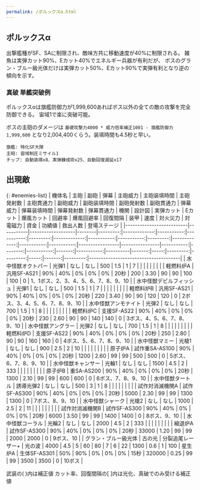 ```yaml
---
permalink: /ポルックスα.html
---
```

## ポルックスα

出撃艦種がSF、SAに制限され、敵味方共に移動速度が40%に制限される。
雑魚は実弾カット90%、Eカット40%でエネルギー兵器が有利だが、
ボスのグラン・ブルー級光体だけは実弾カット50%、Eカット90%で実弾有利となり逆の傾向を示す。

### 真破 単艦突破例

ポルックスαは旗艦防御力が1,999,600あればボス以外の全ての敵の攻撃を完全防御できる。
宙域1で楽に突破可能。

ボスの主砲のダメージは `基礎攻撃力4000 * 威力倍率補正1001 - 旗艦防御力1,999,600` となり2,004,400くらう。装填時間も4.5秒と早い。

```
旗艦: 特化SF大隊
主砲: 宙域制圧ミサイル1
チップ: 自動装填x8、実弾錬成術x25、自動回復遅延x17
```

## 出現敵

{: #enemies-list}
| 機体名                   | 主砲      | 副砲              | 弾幕   | 主砲威力 | 主砲装填時間 | 主砲発射数 | 主砲貫通力 | 副砲威力 | 副砲装填時間 | 副砲発射数 | 副砲貫通力 | 弾幕威力 | 弾幕装填時間 | 弾幕発射数 | 弾幕貫通力 | 機関            | 設計図         | 実弾カット | Eカット | 爆風カット | 回避率 | 爆風回避率 | 回復間隔 |   装甲 | 速度 | 対火災力 | 対電磁力 | 資金 | 功績値 | 救出人数 | 登場ステージ                         |
|--------------------------|-----------|-------------------|--------|---------:|-------------:|-----------:|-----------:|---------:|-------------:|-----------:|-----------:|---------:|-------------:|-----------:|-----------:|-----------------|----------------|-----------:|--------:|-----------:|-------:|-----------:|----------|-------:|-----:|---------:|---------:|-----:|-------:|---------:|--------------------------------------|
| 水中怪獣オクトパー       | 光弾1     | なし              | なし   |      500 |          1.5 |          1 |          7 |          |              |            |            |          |              |            |            | 軽燃料炉A       | 汎用SF-AS21    |        90% |     40% |         0% |     0% |         0% | 20秒     |    200 | 3.30 |       90 |       90 |  100 |    100 |        0 | 1、1ボス、2、3、4、5、6、7、8、9、10 |
| 水中怪獣デビルフィッシュ | 光弾1     | なし              | なし   |      500 |          1.5 |          1 |          7 |          |              |            |            |          |              |            |            | 軽燃料炉B       | 汎用SF-AS21    |        90% |     40% |         0% |     0% |         0% | 20秒     |    220 | 3.40 |       90 |       90 |  120 |    120 |        0 | 2ボス、3、4、5、6、7、8、9、10       |
| 水中怪獣アンモナイト     | 光弾2     | なし              | なし   |      700 |          1.5 |          1 |          8 |          |              |            |            |          |              |            |            | 軽燃料炉C       | 支援SF-AS22    |        90% |     40% |         0% |     0% |         0% | 20秒     |    230 | 2.60 |       90 |       90 |  140 |    140 |        0 | 3ボス、4、5、6、7、8、9、10          |
| 水中怪獣アングラー       | 光弾2     | なし              | なし   |      700 |          1.5 |          1 |          8 |          |              |            |            |          |              |            |            | 軽燃料炉D       | 支援SF-AS22    |        90% |     40% |         0% |     0% |         0% | 20秒     |    250 | 2.80 |       90 |       90 |  160 |    160 |        0 | 4ボス、5、6、7、8、9、10             |
| 水中怪獣マミー           | 光槍1     | なし              | なし   |      900 |          2.5 |          2 |         10 |          |              |            |            |          |              |            |            | 原子炉A         | 試作重SA-AS100 |        90% |     40% |         0% |     0% |         0% | 20秒     |   1200 | 2.60 |       99 |       99 |  500 |    500 |        0 | 5ボス、6、7、8、9、10                |
| 水中怪獣キャンサー       | 光輪1     | なし              | なし   |     1500 |          4.5 |          2 |        333 |          |              |            |            |          |              |            |            | 原子炉B         | 重SA-AS200     |        90% |     40% |         0% |     0% |         0% | 20秒     |   1300 | 2.10 |       99 |       99 |  600 |    600 |        0 | 6ボス、7、8、9、10                   |
| 水中怪獣タートル         | 誘導光弾2 | なし              | なし   |      500 |            3 |          1 |          8 |          |              |            |            |          |              |            |            | 試作対消滅機関A | 試作SF-AS300   |        90% |     40% |         0% |     0% |         0% | 20秒     |   5000 | 2.30 |       99 |       99 | 1300 |   1300 |        0 | 7ボス、8、9、10                      |
| 水中怪獣シャーク         | 光槍2     | なし              | なし   |     1000 |          2.5 |          2 |         11 |          |              |            |            |          |              |            |            | 試作対消滅機関B | 試作SF-AS300   |        90% |     40% |         0% |     0% |         0% | 20秒     |   6000 | 3.50 |       99 |       99 | 1400 |   1400 |        0 | 8ボス、9、10                         |
| 水中怪獣コーラル         | 光輪2     | なし              | なし   |     2000 |          4.5 |          2 |        333 |          |              |            |            |          |              |            |            | 縮退炉A         | 試作SF-AS300   |        90% |     40% |         0% |     0% |         0% | 20秒     |  33000 | 1.20 |       99 |       99 | 2000 |   2000 |        0 | 9ボス、10                            |
| グラン・ブルー級光体     | 古の光    | 分裂追尾レーザー+ | 光の波 |     4000 |          4.5 |          5 |         60 |       80 |            7 |          6 |         22 |     1300 |          0.6 |          1 |        100 | 星生炉A         | 生体SF-AS301   |        50% |     90% |         0% |     0% |         0% | 15秒     | 320000 | 0.25 |       99 |       99 | 3500 |   3500 |        0 | 10ボス                               |

武装の( )内は補正値
カット率、回復間隔の[ ]内は光化、真破でのみ受ける補正値
